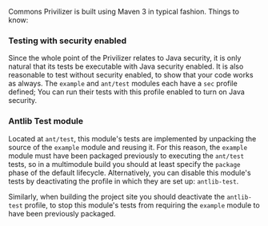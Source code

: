 <!--
Licensed to the Apache Software Foundation (ASF) under one
or more contributor license agreements.  See the NOTICE file
distributed with this work for additional information
regarding copyright ownership.  The ASF licenses this file
to you under the Apache License, Version 2.0 (the
"License"); you may not use this file except in compliance
with the License.  You may obtain a copy of the License at

  http://www.apache.org/licenses/LICENSE-2.0

Unless required by applicable law or agreed to in writing,
software distributed under the License is distributed on an
"AS IS" BASIS, WITHOUT WARRANTIES OR CONDITIONS OF ANY
KIND, either express or implied.  See the License for the
specific language governing permissions and limitations
under the License.
-->

Commons Privilizer is built using Maven 3 in typical fashion.  Things to know:

### Testing with security enabled
Since the whole point of the Privilizer relates to Java security, it is only
natural that its tests be executable with Java security enabled. It is also
reasonable to test without security enabled, to show that your code works as
always.  The `example` and `ant/test` modules each have a `sec` profile defined;
You can run their tests with this profile enabled to turn on Java security.

### Antlib Test module
Located at `ant/test`, this module\'s tests are implemented by unpacking the
source of the `example` module and reusing it.  For this reason, the
`example` module must have been packaged previously to executing the `ant/test`
tests, so in a multimodule build you should at least specify the `package`
phase of the default lifecycle.  Alternatively, you can disable this module\'s
tests by deactivating the profile in which they are set up: `antlib-test`.

Similarly, when building the project site you should deactivate the
`antlib-test` profile, to stop this module's tests from requiring the
`example` module to have been previously packaged. 
